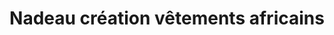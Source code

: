 ---
title: "Nadeau création vêtements africains"
url: /montreal/nadeau-creation-vetements-africains/
shop: Kleidung
---